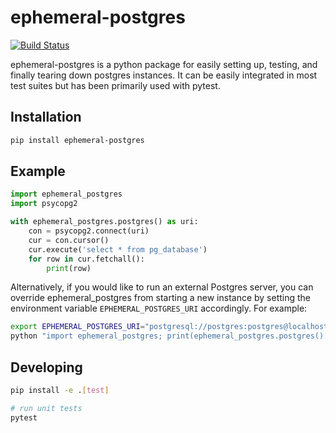 # ephemeral-postgres

[![Build Status](https://travis-ci.org/jthacker/ephemeral_postgres.svg?branch=master)](https://travis-ci.org/jthacker/ephemeral_postgres)

ephemeral-postgres is a python package for easily setting up, testing, and
finally tearing down postgres instances. It can be easily integrated in most
test suites but has been primarily used with pytest.


## Installation
```bash
pip install ephemeral-postgres
```

## Example
```python
import ephemeral_postgres
import psycopg2

with ephemeral_postgres.postgres() as uri:
    con = psycopg2.connect(uri)
    cur = con.cursor()
    cur.execute('select * from pg_database')
    for row in cur.fetchall():
        print(row)
```

Alternatively, if you would like to run an external Postgres server, you can
override ephemeral_postgres from starting a new instance by setting the
environment variable `EPHEMERAL_POSTGRES_URI` accordingly. For example:
```bash
export EPHEMERAL_POSTGRES_URI="postgresql://postgres:postgres@localhost:5432/postgres"
python "import ephemeral_postgres; print(ephemeral_postgres.postgres()[0])"
```

## Developing
```bash
pip install -e .[test]

# run unit tests
pytest
```


